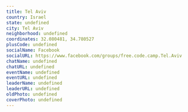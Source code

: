 ```yaml
---
title: Tel Aviv
country: Israel
state: undefined
city: Tel Aviv
neighborhood: undefined
coordinates: 32.080481, 34.780527
plusCode: undefined
socialName: Facebook
socialURL: https://www.facebook.com/groups/free.code.camp.Tel.Aviv
chatName: undefined
chatURL: undefined
eventName: undefined
eventURL: undefined
leaderName: undefined
leaderURL: undefined
oldPhoto: undefined
coverPhoto: undefined
---
```

